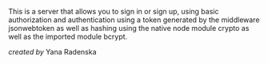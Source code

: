 This is a server that allows you to sign in or sign up, using basic authorization and authentication using a token generated by the middleware jsonwebtoken as well as hashing using the native node module crypto as well as the imported module bcrypt.

_created by_ Yana Radenska
